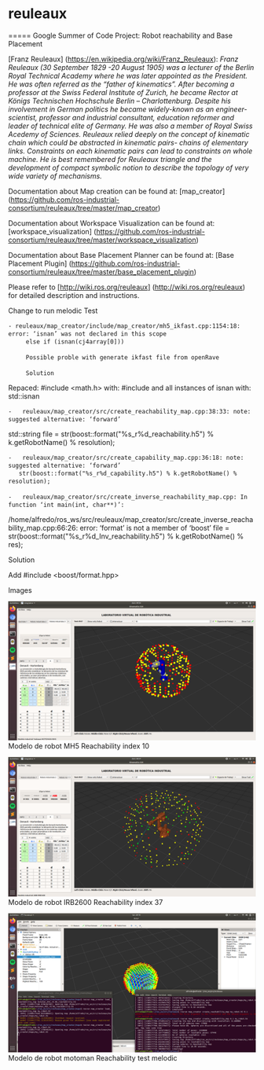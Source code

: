 # reuleaux
=====
Google Summer of Code Project: Robot reachability and Base Placement


[Franz Reuleaux] (https://en.wikipedia.org/wiki/Franz_Reuleaux): *Franz Reuleaux (30 September 1829 -20 August 1905) was a lecturer of the Berlin Royal Technical Academy where he was later appointed as the President. He was often referred as the “father of kinematics”. After becoming a professor at the Swiss Federal Institute of Zurich, he became Rector at Königs Technischen Hochschule Berlin – Charlottenburg. Despite his involvement in German politics he became widely-known as an engineer-scientist, professor and industrial consultant, education reformer and leader of technical elite of Germany. He was also a member of Royal Swiss Acedemy of Sciences.
Reuleaux relied deeply on the concept of kinematic chain which could be abstracted in kinematic pairs- chains of elementary links. Constraints on each kinematic pairs can lead to constraints on whole machine. He is best remembered for Reuleaux triangle and the development of compact symbolic notion to describe the topology of very wide variety of mechanisms.*



Documentation about Map creation can be found at: [map_creator] (https://github.com/ros-industrial-consortium/reuleaux/tree/master/map_creator)

Documentation about Workspace Visualization can be found at: [workspace_visualization] (https://github.com/ros-industrial-consortium/reuleaux/tree/master/workspace_visualization)

Documentation about Base Placement Planner can be found at: [Base Placement Plugin] (https://github.com/ros-industrial-consortium/reuleaux/tree/master/base_placement_plugin)

Please refer to [http://wiki.ros.org/reuleaux] (http://wiki.ros.org/reuleaux) for detailed description and instructions.

Change to run melodic 
	Test





	- reuleaux/map_creator/include/map_creator/mh5_ikfast.cpp:1154:18: error: ‘isnan’ was not declared in this scope
         else if (isnan(cj4array[0]))

         Possible proble with generate ikfast file from openRave

         Solution

Repaced:
#include <math.h>
with:
#include <cmath>
and all instances of
isnan
with:
std::isnan




	-	reuleaux/map_creator/src/create_reachability_map.cpp:38:33: note: suggested alternative: ‘forward’
   std::string file = str(boost::format("%s_r%d_reachability.h5") % k.getRobotName() % resolution);


	-	reuleaux/map_creator/src/create_capability_map.cpp:36:18: note: suggested alternative: ‘forward’
       str(boost::format("%s_r%d_capability.h5") % k.getRobotName() % resolution);

    -   reuleaux/map_creator/src/create_inverse_reachability_map.cpp: In function ‘int main(int, char**)’:
/home/alfredo/ros_ws/src/reuleaux/map_creator/src/create_inverse_reachability_map.cpp:66:26: error: ‘format’ is not a member of ‘boost’
       file =  str(boost::format("%s_r%d_Inv_reachability.h5") % k.getRobotName() % res);

Solution
       	
Add #include <boost/format.hpp>


Images

![image](https://github.com/myalfred03/reuleaux/blob/melodic-test/img/1.png)
Modelo de robot MH5 Reachability index 10

![image](https://github.com/myalfred03/reuleaux/blob/melodic-test/img/2.png)
Modelo de robot IRB2600 Reachability index 37

![image](https://github.com/myalfred03/reuleaux/blob/melodic-test/img/3.png)
Modelo de robot motoman Reachability test melodic